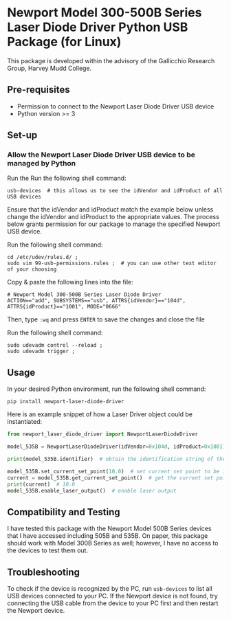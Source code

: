 # Newport Model 300-500B Series Laser Diode Driver Python USB Package (for Linux)


This package is developed within the advisory of the Gallicchio Research Group, Harvey Mudd College.

## Pre-requisites

- Permission to connect to the Newport Laser Diode Driver USB device
- Python version >= 3


## Set-up

### Allow the Newport Laser Diode Driver USB device to be managed by Python

Run the Run the following shell command:

```shell
usb-devices  # this allows us to see the idVendor and idProduct of all USB devices 
```

Ensure that the idVendor and idProduct match the example below unless change the idVendor and idProduct to the appropriate values. The process below grants permission for our package to manage the specified Newport USB device.

Run the following shell command:

```shell
cd /etc/udev/rules.d/ ;
sudo vim 99-usb-permissions.rules ;  # you can use other text editor of your choosing
```

Copy & paste the following lines into the file: 

```
# Newport Model 300-500B Series Laser Diode Driver
ACTION=="add", SUBSYSTEMS=="usb", ATTRS{idVendor}=="104d", ATTRS{idProduct}=="1001", MODE="0666"
```

Then, type `:wq` and press `ENTER` to save the changes and close the file

Run the following shell command:

```shell
sudo udevadm control --reload ;
sudo udevadm trigger ;
```


## Usage

In your desired Python environment, run the following shell command:

```shell
pip install newport-laser-diode-driver
```

Here is an example snippet of how a Laser Driver object could be instantiated:

```python
from newport_laser_diode_driver import NewportLaserDiodeDriver

model_535B = NewportLaserDiodeDriver(idVendor=0x104d, idProduct=0x1001)

print(model_535B.identifier)  # obtain the identification string of the device

model_535B.set_current_set_point(10.0)  # set current set point to be 10.0 mA
current = model_535B.get_current_set_point()  # get the current set point
print(current)  # 10.0
model_535B.enable_laser_output()  # enable laser output
```


## Compatibility and Testing

I have tested this package with the Newport Model 500B Series devices that I have accessed including 505B and 535B. On paper, this package should work with Model 300B Series as well; however, I have no access to the devices to test them out.


## Troubleshooting

To check if the device is recognized by the PC, run `usb-devices` to list all USB devices connected to your PC. If the Newport device is not found, try connecting the USB cable from the device to your PC first and then restart the Newport device.

